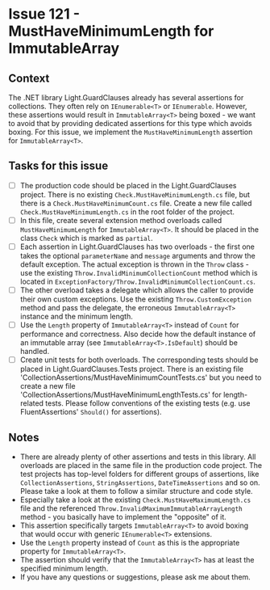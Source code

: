 # Issue 121 - MustHaveMinimumLength for ImmutableArray

## Context

The .NET library Light.GuardClauses already has several assertions for collections. They often rely on `IEnumerable<T>` or `IEnumerable`. However, these assertions would result in `ImmutableArray<T>` being boxed - we want to avoid that by providing dedicated assertions for this type which avoids boxing. For this issue, we implement the `MustHaveMinimumLength` assertion for `ImmutableArray<T>`.

## Tasks for this issue

- [ ] The production code should be placed in the Light.GuardClauses project. There is no existing `Check.MustHaveMinimumLength.cs` file, but there is a `Check.MustHaveMinimumCount.cs` file. Create a new file called `Check.MustHaveMinimumLength.cs` in the root folder of the project.
- [ ] In this file, create several extension method overloads called `MustHaveMinimumLength` for `ImmutableArray<T>`. It should be placed in the class `Check` which is marked as `partial`.
- [ ] Each assertion in Light.GuardClauses has two overloads - the first one takes the optional `parameterName` and `message` arguments and throw the default exception. The actual exception is thrown in the `Throw` class - use the existing `Throw.InvalidMinimumCollectionCount` method which is located in `ExceptionFactory/Throw.InvalidMinimumCollectionCount.cs`.
- [ ] The other overload takes a delegate which allows the caller to provide their own custom exceptions. Use the existing `Throw.CustomException` method and pass the delegate, the erroneous `ImmutableArray<T>` instance and the minimum length.
- [ ] Use the `Length` property of `ImmutableArray<T>` instead of `Count` for performance and correctness. Also decide how the default instance of an immutable array (see `ImmutableArray<T>.IsDefault`) should be handled. 
- [ ] Create unit tests for both overloads. The corresponding tests should be placed in Light.GuardClauses.Tests project. There is an existing file 'CollectionAssertions/MustHaveMinimumCountTests.cs' but you need to create a new file 'CollectionAssertions/MustHaveMinimumLengthTests.cs' for length-related tests. Please follow conventions of the existing tests (e.g. use FluentAssertions' `Should()` for assertions).

## Notes

- There are already plenty of other assertions and tests in this library. All overloads are placed in the same file in the production code project. The test projects has top-level folders for different groups of assertions, like `CollectionAssertions`, `StringAssertions`, `DateTimeAssertions` and so on. Please take a look at them to follow a similar structure and code style.
- Especially take a look at the existing `Check.MustHaveMaximumLength.cs` file and the referenced `Throw.InvalidMaximumImmutableArrayLength` method - you basically have to implement the "opposite" of it.
- This assertion specifically targets `ImmutableArray<T>` to avoid boxing that would occur with generic `IEnumerable<T>` extensions.
- Use the `Length` property instead of `Count` as this is the appropriate property for `ImmutableArray<T>`.
- The assertion should verify that the `ImmutableArray<T>` has at least the specified minimum length.
- If you have any questions or suggestions, please ask me about them.

